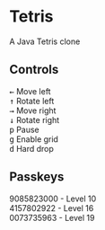 Tetris
======

A Java Tetris clone

## Controls
<kbd class='badmono'>←</kbd> Move left<br/>
<kbd class='badmono'>↑</kbd> Rotate left<br/>
<kbd class='badmono'>→</kbd> Move right<br/>
<kbd class='badmono'>↓</kbd> Rotate right<br/>
<kbd class='badmono'>p</kbd> Pause<br/>
<kbd class='badmono'>g</kbd> Enable grid<br/>
<kbd class='badmono'>d</kbd> Hard drop<br/>

## Passkeys
9085823000 - Level 10<br/>
4157802922 - Level 16<br/>
0073735963 - Level 19

